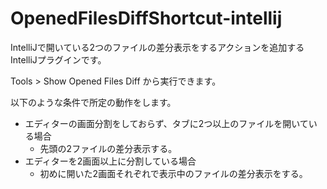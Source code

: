 # OpenedFilesDiffShortcut-intellij

IntelliJで開いている2つのファイルの差分表示をするアクションを追加するIntelliJプラグインです。

Tools > Show Opened Files Diff から実行できます。

以下のような条件で所定の動作をします。
- エディターの画面分割をしておらず、タブに2つ以上のファイルを開いている場合
  - 先頭の2ファイルの差分表示する。
- エディターを2画面以上に分割している場合
  - 初めに開いた2画面それぞれで表示中のファイルの差分表示をする。
